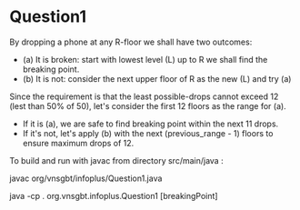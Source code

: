 # Question1

By dropping a phone at any R-floor we shall have two outcomes:
   
   - (a) It is broken: start with lowest level (L) up to R we shall find the breaking point. 
   - (b) It is not: consider the next upper floor of R as the new (L) and try (a)
   
Since the requirement is that the least possible-drops cannot exceed 12 (lest than 50% of 50), 
let's consider the first 12 floors as the range for (a).
   
   - If it is (a), we are safe to find breaking point within the next 11 drops. 
   - If it's not, let's apply (b) with the next (previous_range - 1) floors to ensure maximum drops of 12.
    
To build and run with javac from directory src/main/java :

javac org/vnsgbt/infoplus/Question1.java

java -cp . org.vnsgbt.infoplus.Question1 [breakingPoint]
   
 
   
  